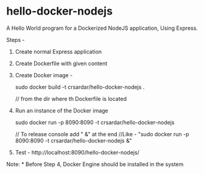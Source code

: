 # hello-docker-nodejs

A Hello World program for a Dockerized NodeJS application, Using Express.

Steps -

1. Create normal Express application

2. Create Dockerfile with given content

3. Create Docker image -
    
    sudo docker build -t crsardar/hello-docker-nodejs .
    
    // from the dir where th Dockerfile is located
    
4. Run an instance of the Docker image

    sudo docker run -p 8090:8090 -t crsardar/hello-docker-nodejs

   // To release console add " &" at the end
   //Like - "sudo docker run -p 8090:8090 -t crsardar/hello-docker-nodejs &"
    
5. Test - http://localhost:8090/hello-docker-nodejs/

Note: 
	* Before Step 4, Docker Engine should be installed in the system

